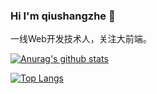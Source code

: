 ### Hi I'm qiushangzhe 👋

一线Web开发技术人，关注大前端。


[![Anurag's github stats](https://github-readme-stats.vercel.app/api?username=qiushangzhe&theme=dracula)](https://github.com/anuraghazra/github-readme-stats)

[![Top Langs](https://github-readme-stats.vercel.app/api/top-langs/?username=qiushangzhe&layout=compact)](https://github.com/anuraghazra/github-readme-stats)

<!--
**qiushangzhe/qiushangzhe** is a ✨ _special_ ✨ repository because its `README.md` (this file) appears on your GitHub profile.

Here are some ideas to get you started:

- 🔭 I’m currently working on ...
- 🌱 I’m currently learning ...
- 👯 I’m looking to collaborate on ...
- 🤔 I’m looking for help with ...
- 💬 Ask me about ...
- 📫 How to reach me: ...
- 😄 Pronouns: ...
- ⚡ Fun fact: ...
-->




